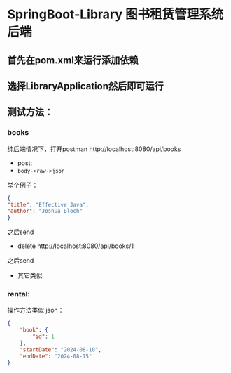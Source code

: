 # SpringBoot-Library 图书租赁管理系统 后端
## 首先在pom.xml来运行添加依赖
## 选择LibraryApplication然后即可运行

## 测试方法：
### books
 纯后端情况下，打开postman
 http://localhost:8080/api/books
- post:
- `body->raw->json`

举个例子：
```json
{
"title": "Effective Java",
"author": "Joshua Bloch"
}
```
之后send
- delete
  http://localhost:8080/api/books/1

之后send
- 其它类似


### rental:
操作方法类似
json：
```json
{
    "book": {
        "id": 1
    },
    "startDate": "2024-08-10",
    "endDate": "2024-08-15"
}
```